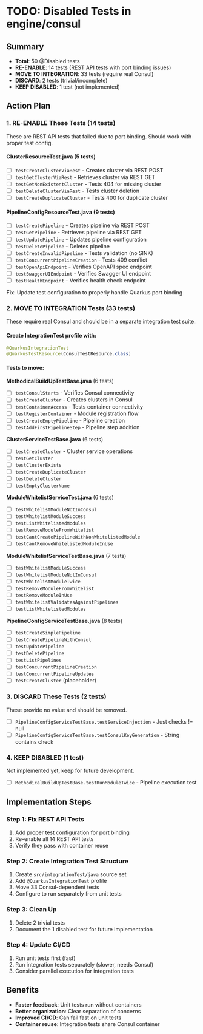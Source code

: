 # TODO: Disabled Tests in engine/consul

## Summary
- **Total**: 50 @Disabled tests
- **RE-ENABLE**: 14 tests (REST API tests with port binding issues)
- **MOVE TO INTEGRATION**: 33 tests (require real Consul)
- **DISCARD**: 2 tests (trivial/incomplete)
- **KEEP DISABLED**: 1 test (not implemented)

## Action Plan

### 1. RE-ENABLE These Tests (14 tests)
These are REST API tests that failed due to port binding. Should work with proper test config.

#### ClusterResourceTest.java (5 tests)
- [ ] `testCreateClusterViaRest` - Creates cluster via REST POST
- [ ] `testGetClusterViaRest` - Retrieves cluster via REST GET
- [ ] `testGetNonExistentCluster` - Tests 404 for missing cluster
- [ ] `testDeleteClusterViaRest` - Tests cluster deletion
- [ ] `testCreateDuplicateCluster` - Tests 400 for duplicate cluster

#### PipelineConfigResourceTest.java (9 tests)
- [ ] `testCreatePipeline` - Creates pipeline via REST POST
- [ ] `testGetPipeline` - Retrieves pipeline via REST GET
- [ ] `testUpdatePipeline` - Updates pipeline configuration
- [ ] `testDeletePipeline` - Deletes pipeline
- [ ] `testCreateInvalidPipeline` - Tests validation (no SINK)
- [ ] `testConcurrentPipelineCreation` - Tests 409 conflict
- [ ] `testOpenApiEndpoint` - Verifies OpenAPI spec endpoint
- [ ] `testSwaggerUIEndpoint` - Verifies Swagger UI endpoint
- [ ] `testHealthEndpoint` - Verifies health check endpoint

**Fix**: Update test configuration to properly handle Quarkus port binding

### 2. MOVE TO INTEGRATION Tests (33 tests)
These require real Consul and should be in a separate integration test suite.

#### Create IntegrationTest profile with:
```java
@QuarkusIntegrationTest
@QuarkusTestResource(ConsulTestResource.class)
```

#### Tests to move:

**MethodicalBuildUpTestBase.java** (6 tests)
- [ ] `testConsulStarts` - Verifies Consul connectivity
- [ ] `testCreateCluster` - Creates clusters in Consul
- [ ] `testContainerAccess` - Tests container connectivity
- [ ] `testRegisterContainer` - Module registration flow
- [ ] `testCreateEmptyPipeline` - Pipeline creation
- [ ] `testAddFirstPipelineStep` - Pipeline step addition

**ClusterServiceTestBase.java** (6 tests)
- [ ] `testCreateCluster` - Cluster service operations
- [ ] `testGetCluster`
- [ ] `testClusterExists`
- [ ] `testCreateDuplicateCluster`
- [ ] `testDeleteCluster`
- [ ] `testEmptyClusterName`

**ModuleWhitelistServiceTest.java** (6 tests)
- [ ] `testWhitelistModuleNotInConsul`
- [ ] `testWhitelistModuleSuccess`
- [ ] `testListWhitelistedModules`
- [ ] `testRemoveModuleFromWhitelist`
- [ ] `testCantCreatePipelineWithNonWhitelistedModule`
- [ ] `testCantRemoveWhitelistedModuleInUse`

**ModuleWhitelistServiceTestBase.java** (7 tests)
- [ ] `testWhitelistModuleSuccess`
- [ ] `testWhitelistModuleNotInConsul`
- [ ] `testWhitelistModuleTwice`
- [ ] `testRemoveModuleFromWhitelist`
- [ ] `testRemoveModuleInUse`
- [ ] `testWhitelistValidatesAgainstPipelines`
- [ ] `testListWhitelistedModules`

**PipelineConfigServiceTestBase.java** (8 tests)
- [ ] `testCreateSimplePipeline`
- [ ] `testCreatePipelineWithConsul`
- [ ] `testUpdatePipeline`
- [ ] `testDeletePipeline`
- [ ] `testListPipelines`
- [ ] `testConcurrentPipelineCreation`
- [ ] `testConcurrentPipelineUpdates`
- [ ] `testCreateCluster` (placeholder)

### 3. DISCARD These Tests (2 tests)
These provide no value and should be removed.

- [ ] `PipelineConfigServiceTestBase.testServiceInjection` - Just checks != null
- [ ] `PipelineConfigServiceTestBase.testConsulKeyGeneration` - String contains check

### 4. KEEP DISABLED (1 test)
Not implemented yet, keep for future development.

- [ ] `MethodicalBuildUpTestBase.testRunModuleTwice` - Pipeline execution test

## Implementation Steps

### Step 1: Fix REST API Tests
1. Add proper test configuration for port binding
2. Re-enable all 14 REST API tests
3. Verify they pass with container reuse

### Step 2: Create Integration Test Structure
1. Create `src/integrationTest/java` source set
2. Add `@QuarkusIntegrationTest` profile
3. Move 33 Consul-dependent tests
4. Configure to run separately from unit tests

### Step 3: Clean Up
1. Delete 2 trivial tests
2. Document the 1 disabled test for future implementation

### Step 4: Update CI/CD
1. Run unit tests first (fast)
2. Run integration tests separately (slower, needs Consul)
3. Consider parallel execution for integration tests

## Benefits
- **Faster feedback**: Unit tests run without containers
- **Better organization**: Clear separation of concerns
- **Improved CI/CD**: Can fail fast on unit tests
- **Container reuse**: Integration tests share Consul container
